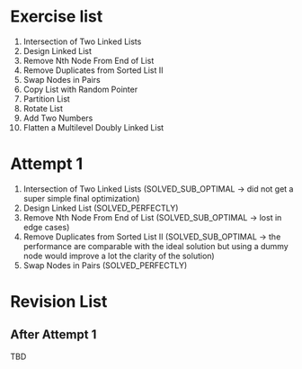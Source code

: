 # Exercise list
1. Intersection of Two Linked Lists
2. Design Linked List
3. Remove Nth Node From End of List
4. Remove Duplicates from Sorted List II
5. Swap Nodes in Pairs
6. Copy List with Random Pointer
7. Partition List
8. Rotate List
9. Add Two Numbers
10. Flatten a Multilevel Doubly Linked List

# Attempt 1
1. Intersection of Two Linked Lists (SOLVED_SUB_OPTIMAL -> did not get a super simple final optimization)
2. Design Linked List (SOLVED_PERFECTLY)
3. Remove Nth Node From End of List (SOLVED_SUB_OPTIMAL -> lost in edge cases)
4. Remove Duplicates from Sorted List II (SOLVED_SUB_OPTIMAL -> the performance are comparable with the ideal solution but using a dummy node would improve a lot the clarity of the solution)
5. Swap Nodes in Pairs (SOLVED_PERFECTLY)


# Revision List
## After Attempt 1
TBD